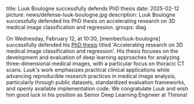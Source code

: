 title: Luuk Boulogne successfully defends PhD thesis
date: 2025-02-12
picture: news/defense-luuk-boulogne.jpg
description: Luuk Boulogne successfully defended his PhD thesis on accelerating research on 3D medical image classification and regression.
groups: diag

On Wednesday, February 12, at 10:30, [member/luuk-boulogne] successfully defended his [PhD thesis](https://repository.ubn.ru.nl/handle/2066/315690) titled 'Accelerating research on 3D medical image classification and regression'. His thesis focuses on the development and evaluation of deep learning approaches for analyzing three-dimensional medical images, with a particular focus on thoracic CT scans. Luuk's work emphasizes practical clinical applications while advancing reproducible research practices in medical image analysis, particularly through public datasets, standardized evaluation frameworks, and openly available implementation code. We congratulate Luuk and wish him good luck in his position as Senior Deep Learning Engineer at Thirona!
